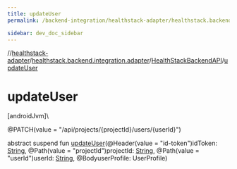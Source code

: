 ```yaml
---
title: updateUser
permalink: /backend-integration/healthstack-adapter/healthstack.backend.integration.adapter/-health-stack-backend-a-p-i/update-user.html

sidebar: dev_doc_sidebar
---
```

//[healthstack-adapter](../../../healthstack-adapter.html)/[healthstack.backend.integration.adapter](../index.html)/[HealthStackBackendAPI](index.html)/[updateUser](update-user.html)



# updateUser



[androidJvm]\




@PATCH(value = &quot;/api/projects/{projectId}/users/{userId}&quot;)



abstract suspend fun [updateUser](update-user.html)(@Header(value = &quot;id-token&quot;)idToken: [String](https://kotlinlang.org/api/latest/jvm/stdlib/kotlin/-string/index.html), @Path(value = &quot;projectId&quot;)projectId: [String](https://kotlinlang.org/api/latest/jvm/stdlib/kotlin/-string/index.html), @Path(value = &quot;userId&quot;)userId: [String](https://kotlinlang.org/api/latest/jvm/stdlib/kotlin/-string/index.html), @BodyuserProfile: UserProfile)




